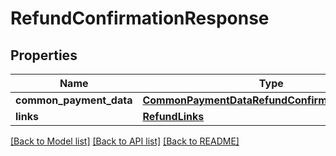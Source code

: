 # RefundConfirmationResponse

## Properties
Name | Type | Description | Notes
------------ | ------------- | ------------- | -------------
**common_payment_data** | [**CommonPaymentDataRefundConfirmationResponse**](CommonPaymentDataRefundConfirmationResponse.md) |  | [optional] 
**links** | [**RefundLinks**](RefundLinks.md) |  | [optional] 

[[Back to Model list]](../README.md#documentation-for-models) [[Back to API list]](../README.md#documentation-for-api-endpoints) [[Back to README]](../README.md)

